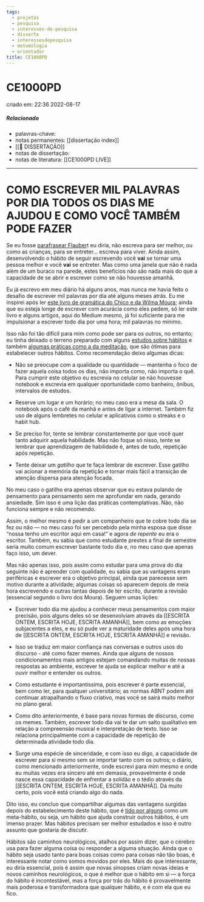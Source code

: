 ```yaml
---
tags:
  - projetos
  - pesquisa
  - interesses-de-pesquisa
  - disserte
  - interessesdepesquisa
  - metodologia
  - orientador
title: CE1000PD
---
```


# CE1000PD

criado em: 22:36 2022-08-17

##### Relacionado

- palavras-chave: 
- notas permanentes: [[dissertação index]]
- [[📕 DISSERTAÇÃO]]
- notas de dissertação:
- notas de literatura: [[CE1000PD LIVE]]

---

# COMO ESCREVER MIL PALAVRAS POR DIA TODOS OS DIAS ME AJUDOU E COMO VOCÊ TAMBÉM PODE FAZER

Se eu fosse [parafrasear Flauber](https://en.wikiquote.org/wiki/Gustave_Flaubert)t eu diria, não escreva para ser melhor, ou como as crianças, para se entreter… escreva para viver. Ainda assim, desenvolvendo o hábito de seguir escrevendo você **vai** se tornar uma pessoa melhor e você **vai** se entreter. Mas como uma janela que não é nada além de um buraco na parede, estes benefícios não são nada mais do que a capacidade de se abrir e escrever como se não houvesse amanhã.

Eu já escrevo em meu diário há alguns anos, mas nunca me havia feito o desafio de escrever mil palavras por dia até alguns meses atrás. Eu me inspirei após ler [este livro de gramática do Chico e da Wilma Moura](https://www.amazon.com.br/Tirando-letra-Orienta%C3%A7%C3%B5es-pr%C3%A1ticas-escrever-ebook/dp/B074TWMZLB/ref=cm_cr_srp_d_product_top?ie=UTF8); ainda que eu esteja longe de escrever com acurácia como eles pedem, só ler este livro e alguns artigos, aqui do Medium mesmo, já foi suficiente para me impulsionar a escrever todo dia por uma hora; mil palavras no mínimo.

Isso não foi tão difícil para mim como pode ser para os outros, no entanto; eu tinha deixado o terreno preparado com alguns [estudos sobre hábitos](https://www.amazon.com.br/poder-do-h%C3%A1bito-Charles-Duhigg/dp/8539004119/ref=pd_bxgy_14_img_2?_encoding=UTF8&pd_rd_i=8539004119&pd_rd_r=35de7a21-dad2-11e8-b1e4-5f3ea650bb69&pd_rd_w=ANodm&pd_rd_wg=INyEq&pf_rd_i=desktop-dp-sims&pf_rd_m=A1ZZFT5FULY4LN&pf_rd_p=8f1717e5-6e62-42a9-8dff-5315a0fa89d7&pf_rd_r=T2C8N0V3JEJNMS2TMZZ3&pf_rd_s=desktop-dp-sims&pf_rd_t=40701&psc=1&refRID=T2C8N0V3JEJNMS2TMZZ3) e também [algumas práticas como a da meditação](https://www.amazon.com.br/MEDITA%C3%87%C3%83O-VIPASSANA-viver-segundo-Goenka-ebook/dp/B008J6T436?__mk_pt_BR=%C3%85M%C3%85%C5%BD%C3%95%C3%91&keywords=goenka&qid=1540745760&s=STRING(br-books-storename)&sr=1-1&ref=sr_1_1), que são ótimas para estabelecer outros hábitos. Como recomendação deixo algumas dicas:

- Não se preocupe com a qualidade ou quantidade — mantenha o foco de fazer aquela coisa todos os dias, não importa como, não importa o quê. Para cumprir este objetivo eu escrevia no celular se não houvesse notebook e escrevia em qualquer oportunidade como banheiro, ônibus, intervalos de estudos.
    
- Reserve um lugar e um horário; no meu caso era a mesa da sala. O notebook após o café da manhã e antes de ligar a internet. Também fiz uso de alguns lembretes no celular e aplicativos como o streaks e o habit hub.
    
- Se preciso for, tente se lembrar constantemente por que você quer tanto adquirir aquela habilidade. Mas não foque só nisso, tente se lembrar que aprendizagem de habilidade é, antes de tudo, repetição após repetição.
    
- Tente deixar um _gatilho_ que te faça lembrar de escrever. Esse gatilho vai acionar a memória da repetição e tornar mais fácil a transição de atenção dispersa para atenção focada.

No meu caso o gatilho era apenas observar que eu estava pulando de pensamento para pensamento sem me aprofundar em nada, gerando ansiedade. Sim isso é uma lição das práticas contemplativas. Não, não funciona sempre e não recomendo.

Assim, o melhor mesmo é pedir a um companheiro que te cobre todo dia se fez ou não — no meu caso foi ser percebido pela minha esposa que disse “nossa tenho um escritor aqui em casa!” e agora _de repente_ eu era o escritor. Também, eu sabia que como estudante prestes a final de semestre seria muito comum escrever bastante todo dia e, no meu caso que apenas faço isso, um dever.

Mas não apenas isso, pois assim como estudar para uma prova do dia seguinte não é aprender com qualidade, eu sabia que as vantagens eram periféricas e escrever era o objetivo principal, ainda que parecesse sem motivo durante a atividade; algumas coisas só aparecem depois de meia hora escrevendo e outras tantas depois de ter escrito, durante a revisão (essencial segundo o livro dos Moura). Seguem umas lições:

- Escrever todo dia me ajudou a conhecer meus pensamentos com maior precisão, pois alguns deles só se desenvolviam através da [[ESCRITA ONTEM, ESCRITA HOJE, ESCRITA AMANHÃ]], bem como as emoções subjacentes a eles, e eu só pude ver a maturidade deles após uma hora de [[ESCRITA ONTEM, ESCRITA HOJE, ESCRITA AMANHÃ]] e revisão.
    
- Isso se traduz em maior confiança nas conversas e outros usos do discurso - até como fazer memes. Ainda que alguns de nossos condicionamentos mais antigos estejam comandando muitas de nossas respostas ao ambiente, escrever te ajuda se explicar melhor e até a ouvir melhor e entender os outros.
    
- Como estudante é importantíssima, pois escrever é parte essencial, bem como ler, para qualquer universitário; as normas ABNT podem até continuar atrapalhando o fluxo criativo, mas você se sairá muito melhor no plano geral.
    
- Como dito anteriormente, é base para novas formas de discurso, como os memes. Também, escrever todo dia vai te dar um salto qualitativo em relação a compreensão musical e interpretação de texto. Isso se relaciona principalmente com a capacidade de repetição de determinada atividade todo dia.
    
- Surge uma espécie de sinceridade, e com isso eu digo, a capacidade de escrever para si mesmo sem se importar tanto com os outros; o diário, como mencionado anteriormente, onde escrevi para mim mesmo e onde eu muitas vezes era sincero até em demasia, provavelmente é onde nasce essa capacidade de enfrentar a solidão e o tédio através da [[ESCRITA ONTEM, ESCRITA HOJE, ESCRITA AMANHÃ]]. Dá muito certo, pois você está criando algo do nada.

Dito isso, eu concluo que compartilhar algumas das vantagens surgidas depois do estabelecimento deste hábito, que é [tido por alguns](https://medium.com/the-mission/why-i-write-1000-words-every-day-2bd72162a01d) como um meta-hábito, ou seja, um hábito que ajuda construir outros hábitos, é um imenso prazer. Mas hábitos precisam ser melhor estudados e isso é outro assunto que gostaria de discutir.

Hábitos são caminhos neurológicos, atalhos por assim dizer, que o cérebro usa para fazer alguma coisa ou responder a alguma situação. Ainda que o hábito seja usado tanto para boas coisas como para coisas não tão boas, é interessante notar como somos movidos por eles. Mais do que interessante, eu diria essencial, pois é assim que novas sinopses criam novas ideias e novos caminhos neurológicos, o que é melhor que o hábito em si — a força do hábito é incontestável, mas a força por trás do hábito é provavelmente mais poderosa e transformadora que qualquer hábito, e é com ela que eu fico.
